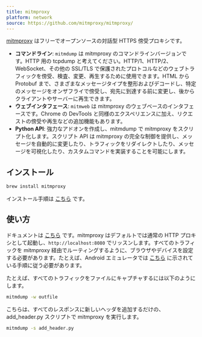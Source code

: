 ```yaml
---
title: mitmproxy
platform: network
source: https://github.com/mitmproxy/mitmproxy/
---
```


[mitmproxy](https://mitmproxy.org/ "mitmproxy") はフリーでオープンソースの対話型 HTTPS 傍受プロキシです。

- **コマンドライン**: `mitmdump` は mitmproxy のコマンドラインバージョンです。HTTP 用の tcpdump と考えてください。HTTP/1、HTTP/2、WebSocket、その他の SSL/TLS で保護されたプロトコルなどのウェブトラフィックを傍受、検査、変更、再生するために使用できます。HTML から Protobuf まで、さまざまなメッセージタイプを整形およびデコードし、特定のメッセージをオンザフライで傍受し、宛先に到達する前に変更し、後からクライアントやサーバーに再生できます。
- **ウェブインタフェース**: `mitmweb` は mitmproxy のウェブベースのインタフェースです。Chrome の DevTools と同様のエクスペリエンスに加え、リクエストの傍受や再生などの追加機能もあります。
- **Python API**: 強力なアドオンを作成し、mitmdump で mitmproxy をスクリプト化します。スクリプト API は mitmproxy の完全な制御を提供し、メッセージを自動的に変更したり、トラフィックをリダイレクトしたり、メッセージを可視化したり、カスタムコマンドを実装することを可能にします。

## インストール

```bash
brew install mitmproxy
```

インストール手順は [こちら](https://docs.mitmproxy.org/stable/overview-installation) です。

## 使い方

ドキュメントは [こちら](https://docs.mitmproxy.org/stable/) です。mitmproxy はデフォルトでは通常の HTTP プロキシとして起動し、`http://localhost:8080` でリッスンします。すべてのトラフィックを mitmproxy 経由でルーティングするように、ブラウザやデバイスを設定する必要があります。たとえば、Android エミュレータでは [こちら](https://docs.mitmproxy.org/stable/howto-install-system-trusted-ca-android/) に示されている手順に従う必要があります。

たとえば、すべてのトラフィックをファイルにキャプチャするには以下のようにします。

```bash
mitmdump -w outfile
```

こちらは、すべてのレスポンスに新しいヘッダを追加するだけの、add_header.py スクリプトで mitmproxy を実行します。

```bash
mitmdump -s add_header.py
```
